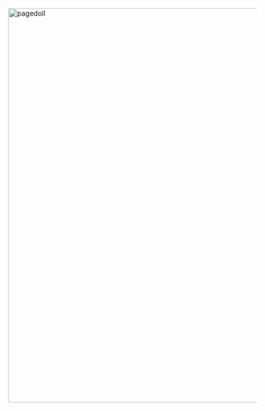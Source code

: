 <div class="fixed-bottom pb-2" style="right:inherit;bottom:1%;">
<img src="https://i.pinimg.com/1200x/0d/05/5b/0d055b85b77d7fbc4ad6f1f9c82563f5.jpg" class="fa-bounce tooltipster hidden-sm-down" alt="pagedoll"
style="width:800px;">
</div>
